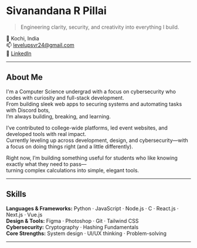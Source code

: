 # Sivanandana R Pillai

> Engineering clarity, security, and creativity into everything I build.

📍 Kochi, India  
📫 [levelupsvr24@gmail.com](mailto:levelupsvr24@gmail.com)  
🔗 [LinkedIn](https://linkedin.com/in/sivanandana-r-pillai-86b0822b3)

---

## About Me

I'm a Computer Science undergrad with a focus on cybersecurity who codes with curiosity and full-stack development.  
From building sleek web apps to securing systems and automating tasks with Discord bots,  
I’m always building, breaking, and learning.

I’ve contributed to college-wide platforms, led event websites, and developed tools with real impact.  
Currently leveling up across development, design, and cybersecurity—with a focus on doing things right (and a little differently).

Right now, I’m building something useful for students who like knowing exactly what they need to pass—  
turning complex calculations into simple, elegant tools.

---

## Skills

**Languages & Frameworks:** Python · JavaScript · Node.js · C · React.js · Next.js · Vue.js  
**Design & Tools:** Figma · Photoshop · Git · Tailwind CSS  
**Cybersecurity:** Cryptography · Hashing Fundamentals  
**Core Strengths:** System design · UI/UX thinking · Problem-solving

---


